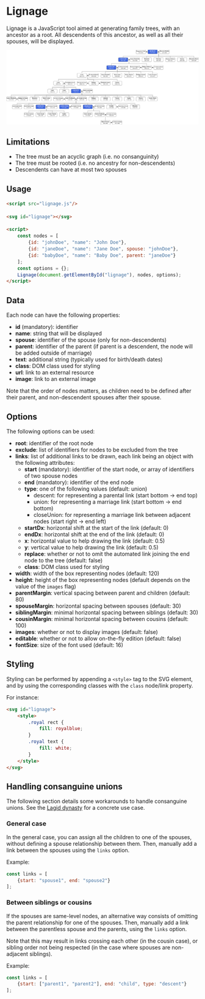 # Lignage

Lignage is a JavaScript tool aimed at generating family trees, with an ancestor as a root.
All descendents of this ancestor, as well as all their spouses, will be displayed.

![Bourbon dynasty](examples/bourbon.png)

## Limitations

- The tree must be an acyclic graph (i.e. no consanguinity)
- The tree must be rooted (i.e. no ancestry for non-descendents)
- Descendents can have at most two spouses

## Usage

```html
<script src="lignage.js"/>

<svg id="lignage"></svg>

<script>
    const nodes = [
        {id: "johnDoe", "name": "John Doe"},
        {id: "janeDoe", "name": "Jane Doe", spouse: "johnDoe"},
        {id: "babyDoe", "name": "Baby Doe", parent: "janeDoe"}
    ];
    const options = {};
    Lignage(document.getElementById("lignage"), nodes, options);
</script>
```

## Data

Each node can have the following properties:

- **id** (mandatory): identifier
- **name**: string that will be displayed
- **spouse**: identifier of the spouse (only for non-descendents)
- **parent**: identifier of the parent (if parent is a descendent, the node will be added outside of marriage)
- **text**: additional string (typically used for birth/death dates)
- **class**: DOM class used for styling
- **url**: link to an external resource
- **image**: link to an external image

Note that the order of nodes matters, as children need to be defined after their parent,
and non-descendent spouses after their spouse.

## Options

The following options can be used:

- **root**: identifier of the root node
- **exclude**: list of identifiers for nodes to be excluded from the tree
- **links**: list of additional links to be drawn, each link being an object with the following attributes:
  - **start** (mandatory): identifier of the start node, or array of identifiers of two spouse nodes
  - **end** (mandatory): identifier of the end node
  - **type**: one of the following values (default: union)
    - descent: for representing a parental link (start bottom -> end top)
    - union: for representing a marriage link (start bottom -> end bottom)
    - closeUnion: for representing a marriage link between adjacent nodes (start right -> end left)
  - **startDx**: horizontal shift at the start of the link (default: 0)
  - **endDx**: horizontal shift at the end of the link (default: 0)
  - **x**: horizontal value to help drawing the link (default: 0.5)
  - **y**: vertical value to help drawing the link (default: 0.5)
  - **replace**: whether or not to omit the automated link joining the end node to the tree (default: false)
  - **class**: DOM class used for styling
- **width**: width of the box representing nodes (default: 120)
- **height**: height of the box representing nodes (default depends on the value of the `images` flag)
- **parentMargin**: vertical spacing between parent and children (default: 80)
- **spouseMargin**: horizontal spacing between spouses (default: 30)
- **siblingMargin**: minimal horizontal spacing between siblings (default: 30)
- **cousinMargin**: minimal horizontal spacing between cousins (default: 100)
- **images**: whether or not to display images (default: false)
- **editable**: whether or not to allow on-the-fly edition (default: false)
- **fontSize**: size of the font used (default: 16)

## Styling

Styling can be performed by appending a `<style>` tag to the SVG element, and by using the corresponding classes with the `class` node/link property.

For instance:

```html
<svg id="lignage">
    <style>
        .royal rect {
            fill: royalblue;
        }
        .royal text {
            fill: white;
        }
    </style>
</svg>
```

## Handling consanguine unions

The following section details some workarounds to handle consanguine unions.
See the [Lagid dynasty](examples/lagids.html) for a concrete use case.

### General case

In the general case, you can assign all the children to one of the spouses, without defining a spouse relationship between them.
Then, manually add a link between the spouses using the `links` option.

Example:

```javascript
const links = [
    {start: "spouse1", end: "spouse2"}
];
```

### Between siblings or cousins

If the spouses are same-level nodes, an alternative way consists of omitting the parent relationship for one of the spouses.
Then, manually add a link between the parentless spouse and the parents, using the `links` option.

Note that this may result in links crossing each other (in the cousin case), or sibling order not being respected (in the case where spouses are non-adjacent siblings).

Example:

```javascript
const links = [
    {start: ["parent1", "parent2"], end: "child", type: "descent"}
];
```
